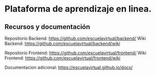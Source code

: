 # Plataforma de aprendizaje en linea.

## Recursos y documentación

Repositorio Backend: https://github.com/escuelavirtual/backend/
Wiki Backend: https://github.com/escuelavirtual/backend/wiki

Repositorio Frontend: https://github.com/escuelavirtual/frontend/
Wiki Frontend: https://github.com/escuelavirtual/frontend/wiki

Documentacion adicional: https://escuelavirtual.github.io/docs/
